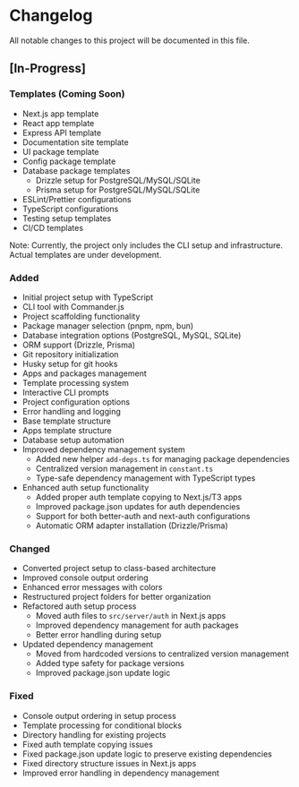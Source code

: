 # Changelog

All notable changes to this project will be documented in this file.

## [In-Progress]
### Templates (Coming Soon)
- Next.js app template
- React app template
- Express API template
- Documentation site template
- UI package template
- Config package template
- Database package templates
  - Drizzle setup for PostgreSQL/MySQL/SQLite
  - Prisma setup for PostgreSQL/MySQL/SQLite
- ESLint/Prettier configurations
- TypeScript configurations
- Testing setup templates
- CI/CD templates

Note: Currently, the project only includes the CLI setup and infrastructure. Actual templates are under development.

### Added
- Initial project setup with TypeScript
- CLI tool with Commander.js
- Project scaffolding functionality
- Package manager selection (pnpm, npm, bun)
- Database integration options (PostgreSQL, MySQL, SQLite)
- ORM support (Drizzle, Prisma)
- Git repository initialization
- Husky setup for git hooks
- Apps and packages management
- Template processing system
- Interactive CLI prompts
- Project configuration options
- Error handling and logging
- Base template structure
- Apps template structure
- Database setup automation
- Improved dependency management system
  - Added new helper `add-deps.ts` for managing package dependencies
  - Centralized version management in `constant.ts`
  - Type-safe dependency management with TypeScript types
- Enhanced auth setup functionality
  - Added proper auth template copying to Next.js/T3 apps
  - Improved package.json updates for auth dependencies
  - Support for both better-auth and next-auth configurations
  - Automatic ORM adapter installation (Drizzle/Prisma)

### Changed
- Converted project setup to class-based architecture
- Improved console output ordering
- Enhanced error messages with colors
- Restructured project folders for better organization
- Refactored auth setup process
  - Moved auth files to `src/server/auth` in Next.js apps
  - Improved dependency management for auth packages
  - Better error handling during setup
- Updated dependency management
  - Moved from hardcoded versions to centralized version management
  - Added type safety for package versions
  - Improved package.json update logic

### Fixed
- Console output ordering in setup process
- Template processing for conditional blocks
- Directory handling for existing projects
- Fixed auth template copying issues
- Fixed package.json update logic to preserve existing dependencies
- Fixed directory structure issues in Next.js apps
- Improved error handling in dependency management

